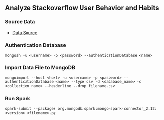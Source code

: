 ## Analyze Stackoverflow User Behavior and Habits

### Source Data
- [Data Source](https://drive.google.com/drive/folders/1uq4TNKlSE-a_UuVSUSidartcUtRGmS30)

### Authentication Database
```
mongosh -u <username> -p <password> --authenticationDatabase <name>
```

### Import Data File to MongoDB
```
mongoimport --host <host> -u <username> -p <password> --authenticationDatabase <name> --type csv -d <database_name> -c <collection_name> --headerline --drop filename.csv
```

### Run Spark
```
spark-submit --packages org.mongodb.spark:mongo-spark-connector_2.12:<version> <filename>.py
```
